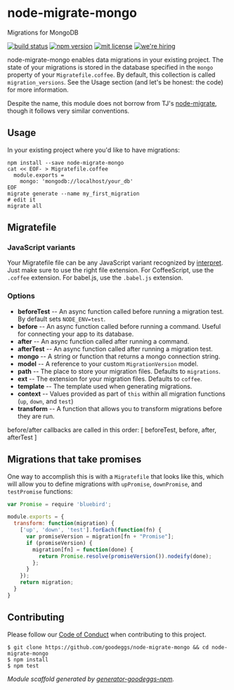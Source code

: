 # node-migrate-mongo

Migrations for MongoDB

[![build status][travis-badge]][travis-link]
[![npm version][npm-badge]][npm-link]
[![mit license][license-badge]][license-link]
[![we're hiring][hiring-badge]][hiring-link]

node-migrate-mongo enables data migrations in your existing project.  The state of your migrations is stored in the database specified in the `mongo` property of your `Migratefile.coffee`.  By default, this collection is called `migration_versions`.  See the Usage section (and let's be honest: the code) for more information.

Despite the name, this module does not borrow from TJ's [node-migrate](https://github.com/tj/node-migrate), though it follows very similar conventions.

## Usage

In your existing project where you'd like to have migrations:

```
npm install --save node-migrate-mongo
cat << EOF- > Migratefile.coffee
  module.exports =
    mongo: 'mongodb://localhost/your_db'
EOF
migrate generate --name my_first_migration
# edit it
migrate all
```

## Migratefile

### JavaScript variants

Your Migratefile file can be any JavaScript variant recognized by [interpret](https://www.npmjs.com/package/interpret#jsvariants). Just make sure to use the right file extension. For CoffeeScript, use the `.coffee` extension. For babel.js, use the `.babel.js` extension.

### Options

* **beforeTest** -- An async function called before running a migration test.  By default sets `NODE_ENV=test`.
* **before** -- An async function called before running a command.  Useful for connecting your app to its database.
* **after** -- An async function called after running a command.
* **afterTest** -- An async function called after running a migration test.
* **mongo** -- A string or function that returns a mongo connection string.
* **model** -- A reference to your custom `MigrationVersion` model.
* **path** -- The place to store your migration files.  Defaults to `migrations`.
* **ext** -- The extension for your migration files.  Defaults to `coffee`.
* **template** -- The template used when generating migrations.
* **context** -- Values provided as part of `this` within all migration functions (`up`, `down`, and `test`)
* **transform** -- A function that allows you to transform migrations before they are run.

before/after callbacks are called in this order: [ beforeTest, before, after, afterTest ]

## Migrations that take promises

One way to accomplish this is with a `Migratefile` that looks like this, which
will allow you to define migrations with `upPromise`, `downPromise`, and
`testPromise` functions:

```javascript
var Promise = require 'bluebird';

module.exports = {
  transform: function(migration) {
    ['up', 'down', 'test'].forEach(function(fn) {
      var promiseVersion = migration[fn + "Promise"];
      if (promiseVersion) {
        migration[fn] = function(done) {
          return Promise.resolve(promiseVersion()).nodeify(done);
        };
      }
    });
    return migration;
  }
}
```

## Contributing

Please follow our [Code of Conduct](https://github.com/goodeggs/mongoose-webdriver/blob/master/CODE_OF_CONDUCT.md)
when contributing to this project.

```
$ git clone https://github.com/goodeggs/node-migrate-mongo && cd node-migrate-mongo
$ npm install
$ npm test
```

_Module scaffold generated by [generator-goodeggs-npm](https://github.com/goodeggs/generator-goodeggs-npm)._

[travis-badge]: http://img.shields.io/travis/goodeggs/node-migrate-mongo/master.svg?style=flat-square
[travis-link]: https://travis-ci.org/goodeggs/node-migrate-mongo
[npm-badge]: http://img.shields.io/npm/v/node-migrate-mongo.svg?style=flat-square
[npm-link]: https://www.npmjs.org/package/node-migrate-mongo
[license-badge]: http://img.shields.io/badge/license-mit-blue.svg?style=flat-square
[license-link]: LICENSE.md
[hiring-badge]: https://img.shields.io/badge/we're_hiring-yes-brightgreen.svg?style=flat-square
[hiring-link]: http://goodeggs.jobscore.com/?detail=Open+Source&sid=161
